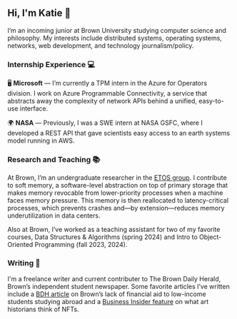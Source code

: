 ## Hi, I'm Katie 👋

<!--
**katieli1/katieli1** is a ✨ _special_ ✨ repository because its `README.md` (this file) appears on your GitHub profile.

Here are some ideas to get you started:

- 🔭 I’m currently working on ...
- 🌱 I’m currently learning ...
- 👯 I’m looking to collaborate on ...
- 🤔 I’m looking for help with ...
- 💬 Ask me about ...
- 📫 How to reach me: ...
- 😄 Pronouns: ...
- ⚡ Fun fact: ...
-->

I’m an incoming junior at Brown University studying computer science and philosophy. My interests include distributed systems, operating systems, networks, web development, and technology journalism/policy.

### Internship Experience :computer:

🖥️ **Microsoft** — I’m currently a TPM intern in the Azure for Operators division. I work on Azure Programmable Connectivity, a service that abstracts away the complexity of network APIs behind a unified, easy-to-use interface. 

:earth_africa: **NASA** — Previously, I was a SWE intern at NASA GSFC, where I developed a REST API that gave scientists easy access to an earth systems model running in AWS. 

### Research and Teaching 📚

At Brown, I’m an undergraduate researcher in the [ETOS group](https://etos.cs.brown.edu/index.html). I contribute to soft memory, a software-level abstraction on top of primary storage that makes memory revocable from lower-priority processes when a machine faces memory pressure. This memory is then reallocated to latency-critical processes, which prevents crashes and—by extension—reduces memory underutilization in data centers. 

Also at Brown, I’ve worked as a teaching assistant for two of my favorite courses, Data Structures & Algorithms (spring 2024) and Intro to Object-Oriented Programming (fall 2023, 2024). 

### Writing 📝

I'm a freelance writer and current contributer to The Brown Daily Herald, Brown’s independent student newspaper. Some favorite articles I’ve written include a [BDH article](https://www.browndailyherald.com/article/2023/04/u-fli-students-discuss-challenges-financial-obstructions-to-studying-abroad) on Brown’s lack of financial aid to low-income students studying abroad and a [Business Insider feature](https://www.businessinsider.com/art-historians-experts-artists-think-nfts-2021-4) on what art historians think of NFTs.
